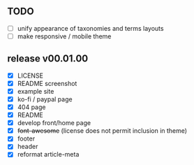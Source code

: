 ## TODO

- [ ] unify appearance of taxonomies and terms layouts
- [ ] make responsive / mobile theme

## release v00.01.00
- [x] LICENSE
- [x] README screenshot
- [x] example site
- [x] ko-fi / paypal page
- [x] 404 page
- [x] README
- [x] develop front/home page
- [x] ~~font-awesome~~ (license does not permit inclusion in theme)
- [x] footer
- [x] header
- [x] reformat article-meta
